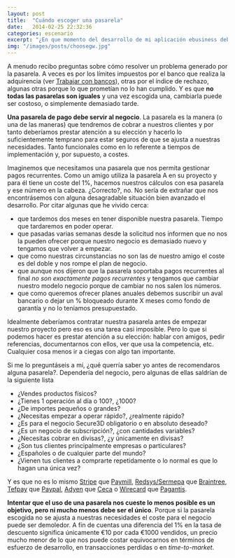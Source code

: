 ```yaml
---
layout: post
title:  "Cuándo escoger una pasarela"
date:   2014-02-25 22:32:36
categories: escenario
excerpt: "¿En que momento del desarrollo de mi aplicación ebusiness debo escoger una pasarela de pago? ¿Valen todas para todo?"
img: "/images/posts/choosegw.jpg"
---
```


A menudo recibo preguntas sobre cómo resolver un problema generado por la pasarela. A veces es por los límites impuestos por el banco que realiza la adquirencia (ver [Trabajar con bancos](/bancos/)), otras por el índice de rechazo, algunas otras porque lo que prometían no lo han cumplido. Y es que **no todas las pasarelas son iguales** y una vez escogida una, cambiarla puede ser costoso, o simplemente demasiado tarde.

**Una pasarela de pago debe servir al negocio**. La pasarela es la manera (o una de las maneras) que tendremos de cobrar a nuestros clientes y por tanto deberíamos prestar atención a su elección y hacerlo lo suficientemente temprano para estar seguros de que se ajusta a nuestras necesidades. Tanto funcionales como en lo referente a tiempos de implementación y, por supuesto, a costes.

Imaginemos que necesitamos una pasarela que nos permita gestionar pagos recurrentes. Como un amigo utiliza la pasarela A en su proyecto y para él tiene un coste del 1%, hacemos nuestros cálculos con esa pasarela y ese número en la cabeza. ¿Correcto?, no. No sería de extrañar que nos encontrásemos con alguna desagradable situación bien avanzado el desarrollo. Por citar algunas que he vivido cerca:

- que tardemos dos meses en tener disponible nuestra pasarela. Tiempo que tardaremos en poder operar.
- que pasadas varias semanas desde la solicitud nos informen que no nos la pueden ofrecer porque nuestro negocio es demasiado nuevo y tengamos que volver a empezar.
- que como nuestras circunstancias no son las de nuestro amigo el coste es del doble y nos rompe el plan de negocio.
- que aunque nos dijeron que la pasarela soportaba pagos recurrentes al final _no son exactamente pagos recurrentes_ y tengamos que cambiar nuestro modelo negocio porque de cambiar no nos salen los números.
- que como queremos ofrecer planes anuales debemos suscribir un aval bancario o dejar un % bloqueado durante X meses como fondo de garantía y no lo teníamos presupuestado.

Idealmente deberíamos contratar nuestra pasarela antes de empezar nuestro proyecto pero eso es una tarea casi imposible. Pero lo que si podemos hacer es prestar atención a su elección: hablar con amigos, pedir referencias, documentarnos con ellos, ver que usa la competencia, etc. Cualquier cosa menos ir a ciegas con algo tan importante. 

Si me lo preguntáseis a mí, ¿qué querría saber yo antes de recomendaros alguna pasarela?. Dependería del negocio, pero algunas de ellas saldrían de la siguiente lista

- ¿Vendes productos físicos?
- ¿Tienes 1 operación al día o 100?, ¿1000?
- ¿De importes pequeños o grandes?
- ¿Necesitas empezar a operar rápido?, ¿realmente rápido?
- ¿Es para el negocio Secure3D obligatorio o en absoluto deseado?
- ¿Es un negocio de subscripción?, ¿con cantidades variables?
- ¿Necesitas cobrar en divisas?, ¿y únicamente en divisas? 
- ¿Son tus clientes principalmente empresas o particulares?
- ¿Españoles o de cualquier parte del mundo?
- ¿Vienen tus clientes a comprarte repetidamente o lo normal es que lo hagan una única vez?

Y es que no es lo mismo [Stripe](/stripe/) que [Paymill](/paymill/), [Redsys/Sermepa](/redsys) que [Braintree](/braintree/), [Tefpay](/tefpay/) que [Paypal](/paypal/), [Adyen](/adyen/) que [Ceca](/ceca/) o [Wirecard](/wirecard/) que [Pagantis](/pagantis/).

**Intentar que el uso de una pasarela nos cueste lo menos posible es un objetivo, pero ni mucho menos debe ser el único**. Porque si la pasarela escogida no se ajusta a nuestras necesidades el coste para el negocio puede ser demoledor. A fin de cuentas una diferencia del 1% en la tasa de descuento significa únicamente €10 por cada €1000 vendidos, un precio mucho menor de lo que nos puede costar equivocarnos en términos de esfuerzo de desarrollo, en transacciones perdidas o en *time-to-market*.


